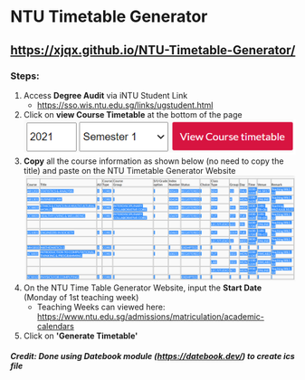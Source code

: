# NTU Timetable Generator
## https://xjqx.github.io/NTU-Timetable-Generator/
### Steps:
1. Access **Degree Audit** via iNTU Student Link
   - https://sso.wis.ntu.edu.sg/links/ugstudent.html
2. Click on **view Course Timetable** at the bottom of the page <br>
![View Course Timetable](/src/images/viewCourseTimetable.png)
3. **Copy** all the course information as shown below (no need to copy the title) and paste on the NTU Timetable Generator Website <br>
![Courses](/src/images/courses.png)
4. On the NTU Time Table Generator Website, input the **Start Date** (Monday of 1st teaching week)
   - Teaching Weeks can viewed here: https://www.ntu.edu.sg/admissions/matriculation/academic-calendars
5. Click on **'Generate Timetable'**

##### Credit: Done using Datebook module (https://datebook.dev/) to create ics file
